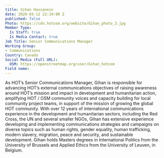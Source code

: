 ```yaml
---
title: Gihan Hassanein
date: 2020-03-12 22:19:00 Z
published: false
Photo: https://cdn.hotosm.org/website/Gihan_photo_3.jpg
Member Type:
  Is Staff: true
  Is Media Contact: true
Job Title: Senior Communications Manager
Working Group:
- Communications
Country: Canada
Social Media (Full URL):
  OSM: https://openstreetmap.org/user/Gihan_hotosm
Field name: 
---
```


As HOT’s Senior Communications Manager, Gihan is responsible for advancing HOT’s external communications objectives of raising awareness around HOT’s mission and impact  in development and humanitarian action, amplifying HOT / OSM community voices  and capacity building for local community project teams, in support of the mission of growing the global HOT community. With over 12 years of international communications experience in the development and humanitarian sectors, including the Red Cross, the UN and several smaller NGOs, Gihan has extensive experience developing and implementing communications strategies and campaigns on diverse topics such as human rights, gender equality, human trafficking, modern slavery, migration, peace and security, and sustainable development. Gihan holds Masters degrees in International Politics from the University of Brussels and Applied Ethics from the University of Leuven, in Belgium.
